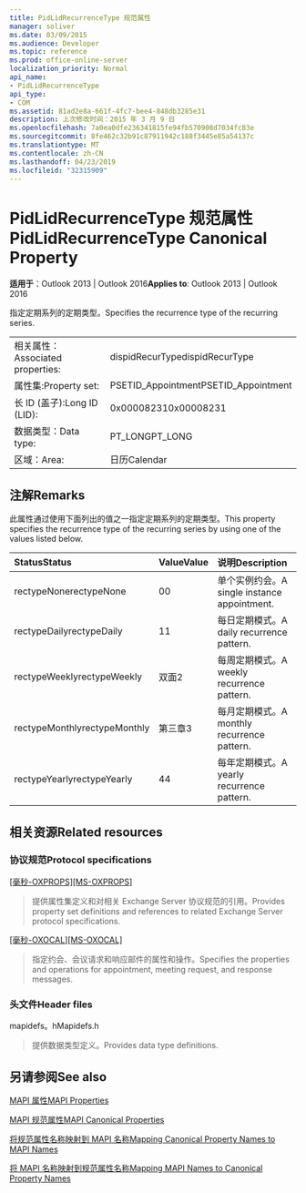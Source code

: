 ```yaml
---
title: PidLidRecurrenceType 规范属性
manager: soliver
ms.date: 03/09/2015
ms.audience: Developer
ms.topic: reference
ms.prod: office-online-server
localization_priority: Normal
api_name:
- PidLidRecurrenceType
api_type:
- COM
ms.assetid: 81ad2e8a-661f-4fc7-bee4-848db3285e31
description: 上次修改时间：2015 年 3 月 9 日
ms.openlocfilehash: 7a0ea0dfe236341815fe94fb570908d7034fc83e
ms.sourcegitcommit: 8fe462c32b91c87911942c188f3445e85a54137c
ms.translationtype: MT
ms.contentlocale: zh-CN
ms.lasthandoff: 04/23/2019
ms.locfileid: "32315909"
---
```

# <a name="pidlidrecurrencetype-canonical-property"></a><span data-ttu-id="53e75-103">PidLidRecurrenceType 规范属性</span><span class="sxs-lookup"><span data-stu-id="53e75-103">PidLidRecurrenceType Canonical Property</span></span>

  
  
<span data-ttu-id="53e75-104">**适用于**：Outlook 2013 | Outlook 2016</span><span class="sxs-lookup"><span data-stu-id="53e75-104">**Applies to**: Outlook 2013 | Outlook 2016</span></span> 
  
<span data-ttu-id="53e75-105">指定定期系列的定期类型。</span><span class="sxs-lookup"><span data-stu-id="53e75-105">Specifies the recurrence type of the recurring series.</span></span>
  
|||
|:-----|:-----|
|<span data-ttu-id="53e75-106">相关属性：</span><span class="sxs-lookup"><span data-stu-id="53e75-106">Associated properties:</span></span>  <br/> |<span data-ttu-id="53e75-107">dispidRecurType</span><span class="sxs-lookup"><span data-stu-id="53e75-107">dispidRecurType</span></span>  <br/> |
|<span data-ttu-id="53e75-108">属性集:</span><span class="sxs-lookup"><span data-stu-id="53e75-108">Property set:</span></span>  <br/> |<span data-ttu-id="53e75-109">PSETID_Appointment</span><span class="sxs-lookup"><span data-stu-id="53e75-109">PSETID_Appointment</span></span>  <br/> |
|<span data-ttu-id="53e75-110">长 ID (盖子):</span><span class="sxs-lookup"><span data-stu-id="53e75-110">Long ID (LID):</span></span>  <br/> |<span data-ttu-id="53e75-111">0x00008231</span><span class="sxs-lookup"><span data-stu-id="53e75-111">0x00008231</span></span>  <br/> |
|<span data-ttu-id="53e75-112">数据类型：</span><span class="sxs-lookup"><span data-stu-id="53e75-112">Data type:</span></span>  <br/> |<span data-ttu-id="53e75-113">PT_LONG</span><span class="sxs-lookup"><span data-stu-id="53e75-113">PT_LONG</span></span>  <br/> |
|<span data-ttu-id="53e75-114">区域：</span><span class="sxs-lookup"><span data-stu-id="53e75-114">Area:</span></span>  <br/> |<span data-ttu-id="53e75-115">日历</span><span class="sxs-lookup"><span data-stu-id="53e75-115">Calendar</span></span>  <br/> |
   
## <a name="remarks"></a><span data-ttu-id="53e75-116">注解</span><span class="sxs-lookup"><span data-stu-id="53e75-116">Remarks</span></span>

<span data-ttu-id="53e75-117">此属性通过使用下面列出的值之一指定定期系列的定期类型。</span><span class="sxs-lookup"><span data-stu-id="53e75-117">This property specifies the recurrence type of the recurring series by using one of the values listed below.</span></span>
  
|<span data-ttu-id="53e75-118">**Status**</span><span class="sxs-lookup"><span data-stu-id="53e75-118">**Status**</span></span>|<span data-ttu-id="53e75-119">**Value**</span><span class="sxs-lookup"><span data-stu-id="53e75-119">**Value**</span></span>|<span data-ttu-id="53e75-120">**说明**</span><span class="sxs-lookup"><span data-stu-id="53e75-120">**Description**</span></span>|
|:-----|:-----|:-----|
|<span data-ttu-id="53e75-121">rectypeNone</span><span class="sxs-lookup"><span data-stu-id="53e75-121">rectypeNone</span></span>  <br/> |<span data-ttu-id="53e75-122">0</span><span class="sxs-lookup"><span data-stu-id="53e75-122">0</span></span>  <br/> |<span data-ttu-id="53e75-123">单个实例约会。</span><span class="sxs-lookup"><span data-stu-id="53e75-123">A single instance appointment.</span></span>  <br/> |
|<span data-ttu-id="53e75-124">rectypeDaily</span><span class="sxs-lookup"><span data-stu-id="53e75-124">rectypeDaily</span></span>  <br/> |<span data-ttu-id="53e75-125">1</span><span class="sxs-lookup"><span data-stu-id="53e75-125">1</span></span>  <br/> |<span data-ttu-id="53e75-126">每日定期模式。</span><span class="sxs-lookup"><span data-stu-id="53e75-126">A daily recurrence pattern.</span></span>  <br/> |
|<span data-ttu-id="53e75-127">rectypeWeekly</span><span class="sxs-lookup"><span data-stu-id="53e75-127">rectypeWeekly</span></span>  <br/> |<span data-ttu-id="53e75-128">双面</span><span class="sxs-lookup"><span data-stu-id="53e75-128">2</span></span>  <br/> |<span data-ttu-id="53e75-129">每周定期模式。</span><span class="sxs-lookup"><span data-stu-id="53e75-129">A weekly recurrence pattern.</span></span>  <br/> |
|<span data-ttu-id="53e75-130">rectypeMonthly</span><span class="sxs-lookup"><span data-stu-id="53e75-130">rectypeMonthly</span></span>  <br/> |<span data-ttu-id="53e75-131">第三章</span><span class="sxs-lookup"><span data-stu-id="53e75-131">3</span></span>  <br/> |<span data-ttu-id="53e75-132">每月定期模式。</span><span class="sxs-lookup"><span data-stu-id="53e75-132">A monthly recurrence pattern.</span></span>  <br/> |
|<span data-ttu-id="53e75-133">rectypeYearly</span><span class="sxs-lookup"><span data-stu-id="53e75-133">rectypeYearly</span></span>  <br/> |<span data-ttu-id="53e75-134">4</span><span class="sxs-lookup"><span data-stu-id="53e75-134">4</span></span>  <br/> |<span data-ttu-id="53e75-135">每年定期模式。</span><span class="sxs-lookup"><span data-stu-id="53e75-135">A yearly recurrence pattern.</span></span>  <br/> |
   
## <a name="related-resources"></a><span data-ttu-id="53e75-136">相关资源</span><span class="sxs-lookup"><span data-stu-id="53e75-136">Related resources</span></span>

### <a name="protocol-specifications"></a><span data-ttu-id="53e75-137">协议规范</span><span class="sxs-lookup"><span data-stu-id="53e75-137">Protocol specifications</span></span>

<span data-ttu-id="53e75-138">[[毫秒-OXPROPS]](https://msdn.microsoft.com/library/f6ab1613-aefe-447d-a49c-18217230b148%28Office.15%29.aspx)</span><span class="sxs-lookup"><span data-stu-id="53e75-138">[[MS-OXPROPS]](https://msdn.microsoft.com/library/f6ab1613-aefe-447d-a49c-18217230b148%28Office.15%29.aspx)</span></span>
  
> <span data-ttu-id="53e75-139">提供属性集定义和对相关 Exchange Server 协议规范的引用。</span><span class="sxs-lookup"><span data-stu-id="53e75-139">Provides property set definitions and references to related Exchange Server protocol specifications.</span></span>
    
<span data-ttu-id="53e75-140">[[毫秒-OXOCAL]](https://msdn.microsoft.com/library/09861fde-c8e4-4028-9346-e7c214cfdba1%28Office.15%29.aspx)</span><span class="sxs-lookup"><span data-stu-id="53e75-140">[[MS-OXOCAL]](https://msdn.microsoft.com/library/09861fde-c8e4-4028-9346-e7c214cfdba1%28Office.15%29.aspx)</span></span>
  
> <span data-ttu-id="53e75-141">指定约会、会议请求和响应邮件的属性和操作。</span><span class="sxs-lookup"><span data-stu-id="53e75-141">Specifies the properties and operations for appointment, meeting request, and response messages.</span></span>
    
### <a name="header-files"></a><span data-ttu-id="53e75-142">头文件</span><span class="sxs-lookup"><span data-stu-id="53e75-142">Header files</span></span>

<span data-ttu-id="53e75-143">mapidefs。h</span><span class="sxs-lookup"><span data-stu-id="53e75-143">Mapidefs.h</span></span>
  
> <span data-ttu-id="53e75-144">提供数据类型定义。</span><span class="sxs-lookup"><span data-stu-id="53e75-144">Provides data type definitions.</span></span>
    
## <a name="see-also"></a><span data-ttu-id="53e75-145">另请参阅</span><span class="sxs-lookup"><span data-stu-id="53e75-145">See also</span></span>



[<span data-ttu-id="53e75-146">MAPI 属性</span><span class="sxs-lookup"><span data-stu-id="53e75-146">MAPI Properties</span></span>](mapi-properties.md)
  
[<span data-ttu-id="53e75-147">MAPI 规范属性</span><span class="sxs-lookup"><span data-stu-id="53e75-147">MAPI Canonical Properties</span></span>](mapi-canonical-properties.md)
  
[<span data-ttu-id="53e75-148">将规范属性名称映射到 MAPI 名称</span><span class="sxs-lookup"><span data-stu-id="53e75-148">Mapping Canonical Property Names to MAPI Names</span></span>](mapping-canonical-property-names-to-mapi-names.md)
  
[<span data-ttu-id="53e75-149">将 MAPI 名称映射到规范属性名称</span><span class="sxs-lookup"><span data-stu-id="53e75-149">Mapping MAPI Names to Canonical Property Names</span></span>](mapping-mapi-names-to-canonical-property-names.md)


